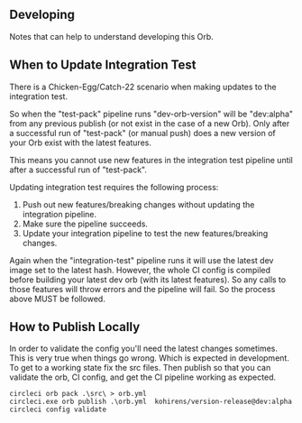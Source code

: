 ## Developing

Notes that can help to understand developing this Orb.

## When to Update Integration Test

There is a Chicken-Egg/Catch-22 scenario when making updates to the integration test.

So when the "test-pack" pipeline runs "dev-orb-version" will be "dev:alpha" from any previous publish (or not exist in
the case of a new Orb). Only after a successful run of "test-pack" (or manual push) does a new version of your Orb
exist with the latest features.

This means you cannot use new features in the integration test pipeline until after a successful run of "test-pack".

Updating integration test requires the following process:
1. Push out new features/breaking changes without updating the integration pipeline.
2. Make sure the pipeline succeeds.
3. Update your integration pipeline to test the new features/breaking changes.

Again when the "integration-test" pipeline runs it will use the latest dev image set to the latest hash.
However, the whole CI config is compiled before building your latest dev orb (with its latest features). So any calls
to those features will throw errors and the pipeline will fail. So the process above MUST be followed.

## How to Publish Locally

In order to validate the config you'll need the latest changes sometimes. This
is very true when things go wrong. Which is expected in development.
To get to a working state fix the src files. Then publish so that you can
validate the orb, CI config, and get the CI pipeline working as expected.

```shell
circleci orb pack .\src\ > orb.yml
circleci.exe orb publish .\orb.yml  kohirens/version-release@dev:alpha
circleci config validate
```